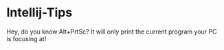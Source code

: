 # Intellij-Tips
Hey, do you know Alt+PrtSc? It will only print the current program your PC is focusing at!
